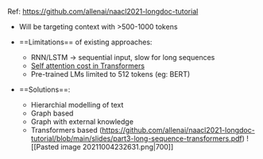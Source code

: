 Ref:
https://github.com/allenai/naacl2021-longdoc-tutorial

- Will be targeting context with >500-1000 tokens
- ==Limitations== of existing approaches:
	- RNN/LSTM -> sequential input, slow for long sequences
	- [Self attention cost in Transformers](Transformers#^ce649a)
	- Pre-trained LMs limited to 512 tokens (eg: BERT)

- ==Solutions==:
	- Hierarchial modelling of text
	- Graph based 
	- Graph with external knowledge
	- Transformers based (https://github.com/allenai/naacl2021-longdoc-tutorial/blob/main/slides/part3-long-sequence-transformers.pdf)
![[Pasted image 20211004232631.png|700]]